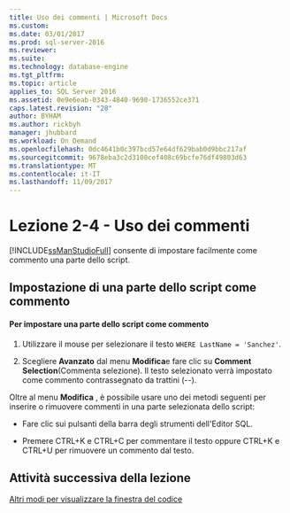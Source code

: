 ```yaml
---
title: Uso dei commenti | Microsoft Docs
ms.custom: 
ms.date: 03/01/2017
ms.prod: sql-server-2016
ms.reviewer: 
ms.suite: 
ms.technology: database-engine
ms.tgt_pltfrm: 
ms.topic: article
applies_to: SQL Server 2016
ms.assetid: 0e9e6eab-0343-4840-9690-1736552ce371
caps.latest.revision: "28"
author: BYHAM
ms.author: rickbyh
manager: jhubbard
ms.workload: On Demand
ms.openlocfilehash: 0dc4641b0c397bcd57e64df629bab0d9bbc217af
ms.sourcegitcommit: 9678eba3c2d3100cef408c69bcfe76df49803d63
ms.translationtype: MT
ms.contentlocale: it-IT
ms.lasthandoff: 11/09/2017
---
```

# <a name="lesson-2-4---using-comments"></a>Lezione 2-4 - Uso dei commenti
[!INCLUDE[ssManStudioFull](../../includes/ssmanstudiofull-md.md)] consente di impostare facilmente come commento una parte dello script.  
  
## <a name="commenting-out-part-of-a-script"></a>Impostazione di una parte dello script come commento  
  
#### <a name="to-comment-out-a-portion-of-your-script"></a>Per impostare una parte dello script come commento  
  
1.  Utilizzare il mouse per selezionare il testo `WHERE LastName = 'Sanchez'`.  
  
2.  Scegliere **Avanzato** dal menu **Modifica**e fare clic su **Comment Selection**(Commenta selezione). Il testo selezionato verrà impostato come commento contrassegnato da trattini (--).  
  
Oltre al menu **Modifica** , è possibile usare uno dei metodi seguenti per inserire o rimuovere commenti in una parte selezionata dello script:  
  
-   Fare clic sui pulsanti della barra degli strumenti dell'Editor SQL.  
  
-   Premere CTRL+K e CTRL+C per commentare il testo oppure CTRL+K e CTRL+U per rimuovere un commento dal testo.  
  
## <a name="next-task-in-lesson"></a>Attività successiva della lezione  
[Altri modi per visualizzare la finestra del codice](../../tools/sql-server-management-studio/lesson-2-5-other-ways-of-viewing-the-code-window.md)  
  
  
  
